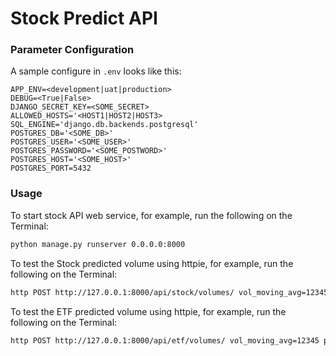 # Stock Predict API

### Parameter Configuration
A sample configure in `.env` looks like this:
```text
APP_ENV=<development|uat|production>
DEBUG=<True|False>
DJANGO_SECRET_KEY=<SOME_SECRET>
ALLOWED_HOSTS='<HOST1|HOST2|HOST3>
SQL_ENGINE='django.db.backends.postgresql'
POSTGRES_DB='<SOME_DB>'
POSTGRES_USER='<SOME_USER>'
POSTGRES_PASSWORD='<SOME_POSTWORD>'
POSTGRES_HOST='<SOME_HOST>'
POSTGRES_PORT=5432
```

### Usage

To start stock API web service, for example, run the following on the Terminal:
```sh
python manage.py runserver 0.0.0.0:8000
```

To test the Stock predicted volume using httpie, for example, run the following on the Terminal:
```sh
http POST http://127.0.0.1:8000/api/stock/volumes/ vol_moving_avg=12345 price_rolling_med:=25
```

To test the ETF predicted volume using httpie, for example, run the following on the Terminal:
```sh
http POST http://127.0.0.1:8000/api/etf/volumes/ vol_moving_avg=12345 price_rolling_med:=25
```
